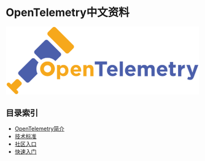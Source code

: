 # OpenTelemetry中文资料

![](./assets/logo.png)

## 目录索引
- [OpenTelemetry简介](OT.md)
- [技术标准](./specification/Readme.md) 
- [社区入口](community/Readme.md)
- [快速入门](QUICKSTART.md)
